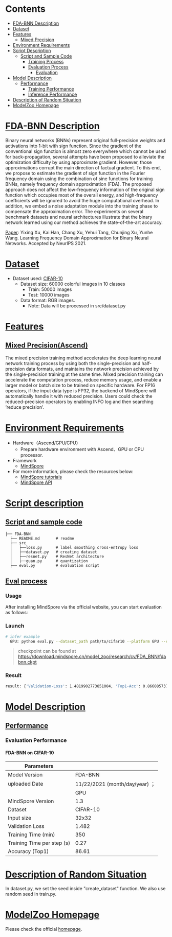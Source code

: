 # Contents

- [FDA-BNN Description](#fdabnn-description)
- [Dataset](#dataset)
- [Features](#features)
    - [Mixed Precision](#mixed-precision)
- [Environment Requirements](#environment-requirements)
- [Script Description](#script-description)
    - [Script and Sample Code](#script-and-sample-code)
        - [Training Process](#training-process)
        - [Evaluation Process](#evaluation-process)
            - [Evaluation](#evaluation)
- [Model Description](#model-description)
    - [Performance](#performance)  
        - [Training Performance](#evaluation-performance)
        - [Inference Performance](#evaluation-performance)
- [Description of Random Situation](#description-of-random-situation)
- [ModelZoo Homepage](#modelzoo-homepage)

# [FDA-BNN Description](#contents)

Binary neural networks (BNNs) represent original full-precision weights and activations into 1-bit with sign function. Since the gradient of the conventional sign function is almost zero everywhere which cannot be used for back-propagation, several attempts have been proposed to alleviate the optimization difficulty by using approximate gradient. However, those approximations corrupt the main direction of factual gradient. To this end, we propose to estimate the gradient of sign function in the Fourier frequency domain using the combination of sine functions for training BNNs, namely frequency domain approximation (FDA). The proposed approach does not affect the low-frequency information of the original sign function which occupies most of the overall energy, and high-frequency coefficients will be ignored to avoid the huge computational overhead. In addition, we embed a noise adaptation module into the training phase to compensate the approximation error. The experiments on several benchmark datasets and neural architectures illustrate that the binary network learned using our method achieves the state-of-the-art accuracy.

[Paper](https://arxiv.org/pdf/2103.00841.pdf): Yixing Xu,  Kai Han, Chang Xu, Yehui Tang, Chunjing Xu, Yunhe Wang. Learning Frequency Domain Approximation for Binary Neural Networks. Accepted by NeurIPS 2021.

# [Dataset](#contents)

- Dataset used: [CIFAR-10](https://www.cs.toronto.edu/~kriz/cifar.html)
    - Dataset size: 60000 colorful images in 10 classes
        - Train:  50000 images
        - Test: 10000 images
    - Data format: RGB images.
        - Note: Data will be processed in src/dataset.py

# [Features](#contents)

## [Mixed Precision(Ascend)](#contents)

The mixed precision training method accelerates the deep learning neural network training process by using both the single-precision and half-precision data formats, and maintains the network precision achieved by the single-precision training at the same time. Mixed precision training can accelerate the computation process, reduce memory usage, and enable a larger model or batch size to be trained on specific hardware.
For FP16 operators, if the input data type is FP32, the backend of MindSpore will automatically handle it with reduced precision. Users could check the reduced-precision operators by enabling INFO log and then searching ‘reduce precision’.

# [Environment Requirements](#contents)

- Hardware（Ascend/GPU/CPU）
    - Prepare hardware environment with Ascend、GPU or CPU processor.
- Framework
    - [MindSpore](https://www.mindspore.cn/install/en)
- For more information, please check the resources below:
    - [MindSpore tutorials](https://www.mindspore.cn/tutorial/en/r0.5/index.html)
    - [MindSpore API](https://www.mindspore.cn/api/en/0.1.0-alpha/index.html)

# [Script description](#contents)

## [Script and sample code](#contents)

```text
├── FDA-BNN
  ├── README.md       # readme
  ├── src
  │   ├──loss.py      # label smoothing cross-entropy loss
  │   ├──dataset.py   # creating dataset
  │   ├──resnet.py    # ResNet architecture
  │   ├──quan.py      # quantization  
  ├── eval.py         # evaluation script
```

## [Eval process](#contents)

### Usage

After installing MindSpore via the official website, you can start evaluation as follows:

### Launch

```bash
# infer example
  GPU: python eval.py --dataset_path path/to/cifar10 --platform GPU --checkpoint_path [CHECKPOINT_PATH]
```

> checkpoint can be found at https://download.mindspore.cn/model_zoo/research/cv/FDA_BNN/fdabnn.ckpt

### Result

```bash
result: {'Validation-Loss': 1.4819902773851004, 'Top1-Acc': 0.8660857371794872, 'Top5-Acc': 0.9950921474358975}

```

# [Model Description](#contents)

## [Performance](#contents)

### Evaluation Performance

#### FDA-BNN on CIFAR-10

| Parameters                 |                                        |
| -------------------------- | -------------------------------------- |
| Model Version              | FDA-BNN         |
| uploaded Date              | 11/22/2021 (month/day/year)  ；                     |
|  | GPU |
| MindSpore Version          | 1.3                                                     |
| Dataset                    | CIFAR-10                                             |
| Input size   | 32x32                                       |
| Validation Loss | 1.482 |
| Training Time (min) | 350 |
| Training Time per step (s) | 0.27 |
| Accuracy (Top1) | 86.61 |

# [Description of Random Situation](#contents)

In dataset.py, we set the seed inside "create_dataset" function. We also use random seed in train.py.

# [ModelZoo Homepage](#contents)

Please check the official [homepage](https://gitee.com/mindspore/mindspore/tree/master/model_zoo).
